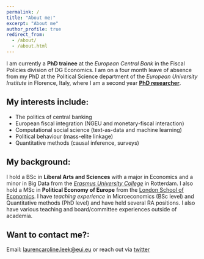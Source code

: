 ```yaml
---
permalink: /
title: "About me:"
excerpt: "About me"
author_profile: true
redirect_from: 
  - /about/
  - /about.html
---
```


I am currently a **PhD trainee** at the *European Central Bank* in the Fiscal Policies division of DG Economics. I am on a four month leave of absence from my PhD at the Political Science department of the *European University Institute* in Florence, Italy, where I am a second year [**PhD researcher**](https://www.eui.eu/people?id=lauren-leek).

My interests include:
------
- The politics of central banking
- European fiscal integration (NGEU and monetary-fiscal interaction)
- Computational social science (text-as-data and machine learning)
- Political behaviour (mass-elite linkage)
- Quantitative methods (causal inference, surveys)

My background:
------
I hold a BSc in **Liberal Arts and Sciences** with a major in Economics and a minor in Big Data from the [*Erasmus University College*](https://www.eur.nl/en/euc) in Rotterdam. I also hold a MSc in **Political Economy of Europe** from the [London School of Economics](https://www.lse.ac.uk/european-institute). I have *teaching experience* in Microeconomics (BSc level) and Quantitative methods (PhD level) and have held several RA positions. I also have various teaching and board/committee experiences outside of academia. 

Want to contact me?:
------
Email: laurencaroline.leek@eui.eu
or reach out via [twitter](https://twitter.com/leek_lauren)

